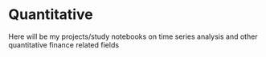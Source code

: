 # Quantitative

Here will be my projects/study notebooks on time series analysis and other quantitative finance related fields
